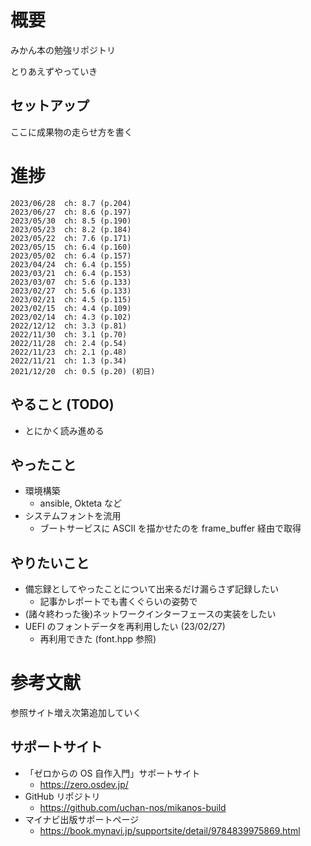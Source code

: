 # 概要
みかん本の勉強リポジトリ

とりあえずやっていき

## セットアップ
ここに成果物の走らせ方を書く

# 進捗
```
2023/06/28  ch: 8.7 (p.204)
2023/06/27  ch: 8.6 (p.197)
2023/05/30  ch: 8.5 (p.190)
2023/05/23  ch: 8.2 (p.184)
2023/05/22  ch: 7.6 (p.171)
2023/05/15  ch: 6.4 (p.160)
2023/05/02  ch: 6.4 (p.157)
2023/04/24  ch: 6.4 (p.155)
2023/03/21  ch: 6.4 (p.153)
2023/03/07  ch: 5.6 (p.133)
2023/02/27  ch: 5.6 (p.133)
2023/02/21  ch: 4.5 (p.115)
2023/02/15  ch: 4.4 (p.109)
2023/02/14  ch: 4.3 (p.102)
2022/12/12  ch: 3.3 (p.81)
2022/11/30  ch: 3.1 (p.70)
2022/11/28  ch: 2.4 (p.54)
2022/11/23  ch: 2.1 (p.48)
2022/11/21  ch: 1.3 (p.34)
2021/12/20  ch: 0.5 (p.20) (初日)
```

## やること (TODO)
- とにかく読み進める

## やったこと
- 環境構築
    - ansible, Okteta など
- システムフォントを流用
    - ブートサービスに ASCII を描かせたのを frame_buffer 経由で取得

## やりたいこと
- 備忘録としてやったことについて出来るだけ漏らさず記録したい
    - 記事かレポートでも書くぐらいの姿勢で
- (諸々終わった後)ネットワークインターフェースの実装をしたい
- UEFI のフォントデータを再利用したい (23/02/27)
    - 再利用できた (font.hpp 参照)


# 参考文献
参照サイト増え次第追加していく

## サポートサイト
- 「ゼロからの OS 自作入門」サポートサイト
    - https://zero.osdev.jp/
- GitHub リポジトリ
    - https://github.com/uchan-nos/mikanos-build
- マイナビ出版サポートページ
    - https://book.mynavi.jp/supportsite/detail/9784839975869.html
